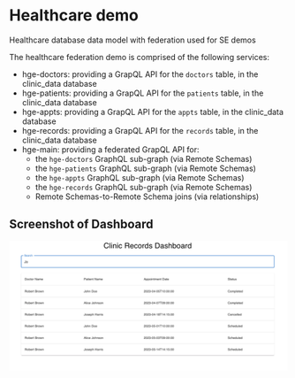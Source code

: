 # Healthcare demo
Healthcare database data model with federation used for SE demos

The healthcare federation demo is comprised of the following services:
- hge-doctors: providing a GrapQL API for the `doctors` table, in the clinic_data database
- hge-patients: providing a GrapQL API for the `patients` table, in the clinic_data database
- hge-appts: providing a GrapQL API for the `appts` table, in the clinic_data database
- hge-records: providing a GrapQL API for the `records` table, in the clinic_data database
- hge-main: providing a federated GrapQL API for:
    - the `hge-doctors` GraphQL sub-graph (via Remote Schemas)
    - the `hge-patients` GraphQL sub-graph (via Remote Schemas)
    - the `hge-appts` GraphQL sub-graph (via Remote Schemas)
    - the `hge-records` GraphQL sub-graph (via Remote Schemas)
    - Remote Schemas-to-Remote Schema joins (via relationships)

## Screenshot of Dashboard
![screenshot](frontend/healthcare-dashboard/public/dashboard_screenshot.png)